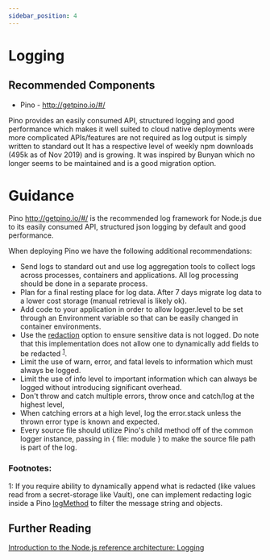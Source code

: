 ```yaml
---
sidebar_position: 4
---
```


# Logging

## Recommended Components

- Pino - http://getpino.io/#/

Pino provides an easily consumed API, structured logging and good performance
which makes it well suited to cloud native deployments were more complicated
APIs/features are not required as log output is simply written to standard out
It has a respective level of weekly npm downloads (495k as of Nov 2019)
and is growing. It was inspired by Bunyan which no longer seems to be maintained
and is a good migration option.

# Guidance

Pino http://getpino.io/#/ is the recommended log framework for Node.js due
to its easily consumed API, structured json logging by default
and good performance.

When deploying Pino we have the following additional recommendations:

- Send logs to standard out and use log aggregation tools to collect
  logs across processes, containers and applications. All log processing
  should be done in a separate process.
- Plan for a final resting place for log data. After 7 days migrate
  log data to a lower cost storage (manual retrieval is likely ok).
- Add code to your application in order to allow logger.level
  to be set through an Environment variable so that can be easily
  changed in container environments.
- Use the [redaction](https://github.com/pinojs/pino/blob/HEAD/docs/redaction.md)
  option to ensure sensitive data is not logged. Do note that this implementation
  does not allow one to dynamically add fields to be redacted <sup>[1](#footnote1)</sup>.
- Limit the use of warn, error, and fatal levels to information
  which must always be logged.
- Limit the use of info level to important information which can
  always be logged without introducing significant overhead.
- Don't throw and catch multiple errors, throw once and catch/log at the
  highest level,
- When catching errors at a high level, log the error.stack unless the thrown error
  type is known and expected.
- Every source file should utilize Pino's child method off of the common logger
  instance, passing in { file: module } to make the source file path is part of
  the log.

### Footnotes:

<a name="footnote1">1</a>: If you require ability to dynamically append what is
redacted (like values read from a secret-storage like Vault), one can implement
redacting logic inside a Pino
[logMethod](https://getpino.io/#/docs/api?id=logmethod) to filter the message
string and objects.

## Further Reading

[Introduction to the Node.js reference architecture: Logging](https://developer.ibm.com/blogs/nodejs-reference-architectire-pino-for-logging)
